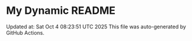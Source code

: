 # My Dynamic README
Updated at: Sat Oct  4 08:23:51 UTC 2025
This file was auto-generated by GitHub Actions.
